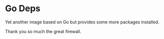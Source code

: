 # Go Deps

Yet another image based on Go but provides some more packages installed.

Thank you so much the great firewall.
